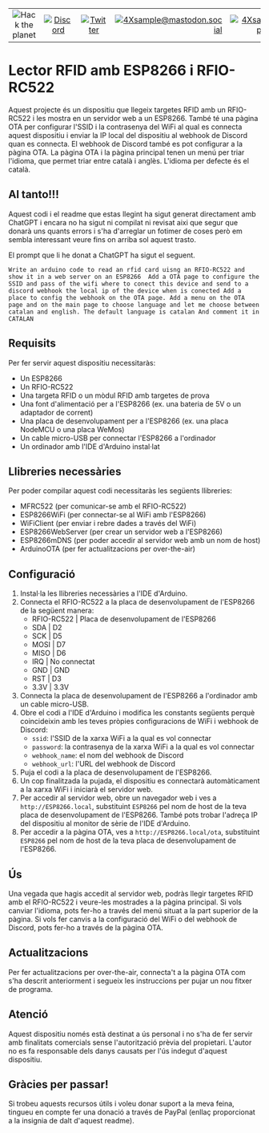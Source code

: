 
|               |               |               |               |               |               |
|:-------------:|:-------------:|:-------------:|-------------:|-------------:|-------------:|
| ![Hack the planet](https://img.shields.io/badge/Hack-The%20Planet-orange) | [![Discord](https://img.shields.io/discord/667340023829626920?logo=discord)](https://discord.gg/ahVq54p) | [![Twitter](https://img.shields.io/twitter/follow/4xsample?style=social&logo=twitter)](https://twitter.com/4xsample/follow?screen_name=shields_io) | [![4Xsample@mastodon.social](https://img.shields.io/badge/Mastodon-@4Xsample-blueviolet?style=for-the-badge&logo=mastodon)](https://mastodon.social/@4Xsample) | [![4Xsample](https://img.shields.io/badge/Twitch-4Xsample-6441A4?style=for-the-badge&logo=twitch)](https://twitch.tv/4Xsample) | [![PayPal](https://img.shields.io/badge/PayPal-00457C?style=for-the-badge&logo=paypal&logoColor=white)](https://www.paypal.com/donate/?hosted_button_id=EFVMSRHVBNJP4) |

# Lector RFID amb ESP8266 i RFIO-RC522
Aquest projecte és un dispositiu que llegeix targetes RFID amb un RFIO-RC522 i les mostra en un servidor web a un ESP8266. També té una pàgina OTA per configurar l'SSID i la contrasenya del WiFi al qual es connecta aquest dispositiu i enviar la IP local del dispositiu al webhook de Discord quan es connecta. El webhook de Discord també es pot configurar a la pàgina OTA. La pàgina OTA i la pàgina principal tenen un menú per triar l'idioma, que permet triar entre català i anglès. L'idioma per defecte és el català.

## Al tanto!!!
Aquest codi i el readme que estas llegint ha sigut generat directament amb ChatGPT i encara no ha sigut ni compilat ni revisat aixi que segur que donarà uns quants errors i s'ha d'arreglar un fotimer de coses però em sembla interessant veure fins on arriba sol aquest trasto.

El prompt que li he donat a ChatGPT ha sigut el seguent.

`Write an arduino code to read an rfid card uisng an RFIO-RC522 and show it in a web server on an ESP8266 
Add a OTA page to configure the SSID and pass of the wifi where to conect this device and send to a discord webhook the local ip of the device when is conected
Add a place to config the webhook on the OTA page.
Add a menu on the OTA page and on the main page to choose language and let me choose between catalan and english. The default language is catalan
And comment it in CATALAN`

## Requisits
Per fer servir aquest dispositiu necessitaràs:
- Un ESP8266
- Un RFIO-RC522
- Una targeta RFID o un mòdul RFID amb targetes de prova
- Una font d'alimentació per a l'ESP8266 (ex. una bateria de 5V o un adaptador de corrent)
- Una placa de desenvolupament per a l'ESP8266 (ex. una placa NodeMCU o una placa WeMos)
- Un cable micro-USB per connectar l'ESP8266 a l'ordinador
- Un ordinador amb l'IDE d'Arduino instal·lat

## Llibreries necessàries
Per poder compilar aquest codi necessitaràs les següents llibreries:
- MFRC522 (per comunicar-se amb el RFIO-RC522)
- ESP8266WiFi (per connectar-se al WiFi amb l'ESP8266)
- WiFiClient (per enviar i rebre dades a través del WiFi)
- ESP8266WebServer (per crear un servidor web a l'ESP8266)
- ESP8266mDNS (per poder accedir al servidor web amb un nom de host)
- ArduinoOTA (per fer actualitzacions per over-the-air)

## Configuració
1. Instal·la les llibreries necessàries a l'IDE d'Arduino.
2. Connecta el RFIO-RC522 a la placa de desenvolupament de l'ESP8266 de la següent manera:
   - RFIO-RC522 | Placa de desenvolupament de l'ESP8266
   - SDA        | D2
   - SCK        | D5
   - MOSI       | D7
   - MISO       | D6
   - IRQ        | No connectat
   - GND        | GND
   - RST        | D3
   - 3.3V       | 3.3V
3. Connecta la placa de desenvolupament de l'ESP8266 a l'ordinador amb un cable micro-USB.
4. Obre el codi a l'IDE d'Arduino i modifica les constants següents perquè coincideixin amb les teves pròpies configuracions de WiFi i webhook de Discord:
   - `ssid`: l'SSID de la xarxa WiFi a la qual es vol connectar
   - `password`: la contrasenya de la xarxa WiFi a la qual es vol connectar
   - `webhook_name`: el nom del webhook de Discord
   - `webhook_url`: l'URL del webhook de Discord
5. Puja el codi a la placa de desenvolupament de l'ESP8266.
6. Un cop finalitzada la pujada, el dispositiu es connectarà automàticament a la xarxa WiFi i iniciarà el servidor web.
7. Per accedir al servidor web, obre un navegador web i ves a `http://ESP8266.local`, substituint `ESP8266` pel nom de host de la teva placa de desenvolupament de l'ESP8266. També pots trobar l'adreça IP del dispositiu al monitor de sèrie de l'IDE d'Arduino.
8. Per accedir a la pàgina OTA, ves a `http://ESP8266.local/ota`, substituint `ESP8266` pel nom de host de la teva placa de desenvolupament de l'ESP8266.

## Ús
Una vegada que hagis accedit al servidor web, podràs llegir targetes RFID amb el RFIO-RC522 i veure-les mostrades a la pàgina principal. Si vols canviar l'idioma, pots fer-ho a través del menú situat a la part superior de la pàgina. Si vols fer canvis a la configuració del WiFi o del webhook de Discord, pots fer-ho a través de la pàgina OTA.

## Actualitzacions
Per fer actualitzacions per over-the-air, connecta't a la pàgina OTA com s'ha descrit anteriorment i segueix les instruccions per pujar un nou fitxer de programa.

## Atenció
Aquest dispositiu només està destinat a ús personal i no s'ha de fer servir amb finalitats comercials sense l'autorització prèvia del propietari. L'autor no es fa responsable dels danys causats per l'ús indegut d'aquest dispositiu.

## Gràcies per passar!
Si trobeu aquests recursos útils i voleu donar suport a la meva feina, tingueu en compte fer una donació a través de PayPal (enllaç proporcionat a la insignia de dalt d'aquest readme).

